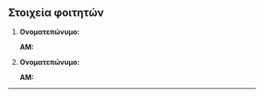 ## Στοιχεία φοιτητών

 1. **Ονοματεπώνυμο:** 

    **ΑΜ:** 

 2. **Ονοματεπώνυμο:** 

    **ΑΜ:** 

---
